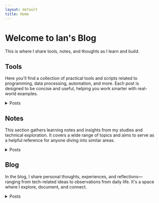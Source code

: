 ```yaml
---
layout: default
title: Home
---
```


# Welcome to Ian's Blog
This is where I share tools, notes, and thoughts as I learn and build.

## Tools
Here you'll find a collection of practical tools and scripts related to programming, data processing, automation, and more. Each post is designed to be concise and useful, helping you work smarter with real-world examples.
<details>
  <summary>Posts</summary>
  <ul>
    <li>  
      <details>
        <summary>Python Code</summary>
        <ul>
          <li><a href="https://github.com/Liuian/pages-blog/tree/main/en/tools/python_code/find_large_file">find_large_file</a></li>
          <li><a href="https://github.com/Liuian/pages-blog/tree/main/en/tools/python_code/merge_jpgs_pdfs">merge_jpgs_pdfs</a></li>
          <li><a href="https://github.com/Liuian/pages-blog/tree/main/en/tools/python_code/paysdesfees">paysdesfees</a></li>
          <li><a href="https://github.com/Liuian/pages-blog/tree/main/en/tools/python_code/whisper_audio_to_txt">whisper_audio_to_txt</a></li>
        </ul>
      </details>
    </li>  
    <li><a href="https://liuian.github.io/pages-blog/en/tools/autohotkey">autohotkey</a> - Tips and scripts for using AutoHotkey to automate Windows workflows, including hotkeys and UI manipulation.</li>
    <li><a href="https://liuian.github.io/pages-blog/en/tools/docker">docker</a></li>
    <li><a href="https://liuian.github.io/pages-blog/en/tools/excel">excel</a></li>
    <li><a href="https://liuian.github.io/pages-blog/en/tools/flowchart">flowchart</a></li>
    <li><a href="https://liuian.github.io/pages-blog/en/tools/gis_qgis_overpass">gis_qgis_overpass</a></li>
    <li><a href="https://liuian.github.io/pages-blog/en/tools/git">git</a></li>
    <li><a href="https://liuian.github.io/pages-blog/en/tools/github_pages">github pages</a></li>
    <li><a href="https://liuian.github.io/pages-blog/en/tools/google_drive_desktop">google drive desktop</a></li>
    <li><a href="https://liuian.github.io/pages-blog/en/tools/linux">linux</a></li>
    <li><a href="https://liuian.github.io/pages-blog/en/tools/markdown">markdown</a></li>
    <li><a href="https://liuian.github.io/pages-blog/en/tools/marp">marp</a></li>
    <li><a href="https://liuian.github.io/pages-blog/en/tools/miniconda">miniconda</a></li>
    <li><a href="https://liuian.github.io/pages-blog/en/tools/notes">notes</a></li>
    <li><a href="https://liuian.github.io/pages-blog/en/tools/python">python</a></li>
    <li><a href="https://liuian.github.io/pages-blog/en/tools/redmine">redmine</a></li>
    <li><a href="https://liuian.github.io/pages-blog/en/tools/vscode">vscode</a></li>
    <li><a href="https://liuian.github.io/pages-blog/en/tools/whisper_audio_to_txt">whisper_audio_to_txt</a></li>
    <li><a href="https://liuian.github.io/pages-blog/en/tools/wins">wins</a></li>
  </ul>
</details>

## Notes
This section gathers learning notes and insights from my studies and technical exploration. It covers a wide range of topics and aims to serve as a helpful reference for anyone diving into similar areas.
<details>
  <summary>Posts</summary>
  <ul>
    <li><a href="https://liuian.github.io/pages-blog/en/notes/depth_first_search_in_python">depth_first_search_in_python</a></li>
    <li><a href="https://liuian.github.io/pages-blog/en/notes/time_complexity">time_complexity</a></li>
  </ul>
</details>

## Blog
In the blog, I share personal thoughts, experiences, and reflections—ranging from tech-related ideas to observations from daily life. It's a space where I explore, document, and connect.
<details>
  <summary>Posts</summary>
  <ul>
    <li><a href="https://liuian.github.io/pages-blog/en/blog/sleep-1">Sleep 1</a></li>
    <li><a href="https://liuian.github.io/pages-blog/en/blog/sleep-2">Sleep 2</a></li>
    <li><a href="https://liuian.github.io/pages-blog/en/blog/sleep-3">Sleep 3</a></li>
  </ul>
</details>
